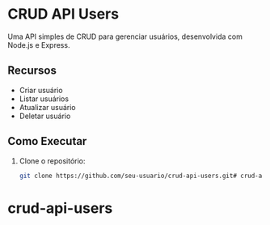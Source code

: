 # CRUD API Users

Uma API simples de CRUD para gerenciar usuários, desenvolvida com Node.js e Express.

## Recursos
- Criar usuário
- Listar usuários
- Atualizar usuário
- Deletar usuário

## Como Executar
1. Clone o repositório:
   ```bash
   git clone https://github.com/seu-usuario/crud-api-users.git# crud-api-users
# crud-api-users
